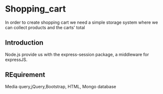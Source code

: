 # Shopping_cart

In order to create shopping cart we need a simple storage system where we can collect products and the carts' total

## Introduction

Node.js provide us with the express-session package, a middleware for expressJS.

## REquirement

Media query,jQuery,Bootstrap, HTML, Mongo database


